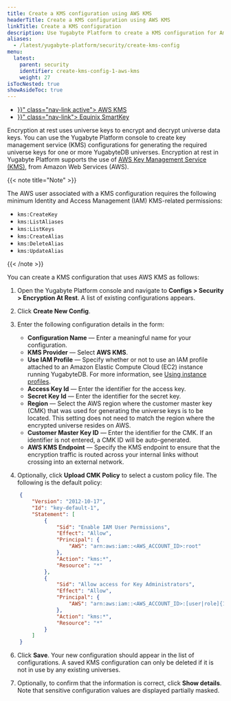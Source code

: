 ```yaml
---
title: Create a KMS configuration using AWS KMS
headerTitle: Create a KMS configuration using AWS KMS
linkTitle: Create a KMS configuration
description: Use Yugabyte Platform to create a KMS configuration for Amazon Web Services (AWS) KMS.
aliases:
  - /latest/yugabyte-platform/security/create-kms-config
menu:
  latest:
    parent: security
    identifier: create-kms-config-1-aws-kms
    weight: 27
isTocNested: true
showAsideToc: true
---
```


<ul class="nav nav-tabs-alt nav-tabs-yb">

  <li >
    <a href="{{< relref "./aws-kms.md" >}}" class="nav-link active">
      <i class="icon-postgres" aria-hidden="true"></i>
      AWS KMS
    </a>
  </li>

  <li >
    <a href="{{< relref "./equinix-smartkey.md" >}}" class="nav-link">
      <i class="icon-cassandra" aria-hidden="true"></i>
      Equinix SmartKey
    </a>
  </li>

</ul>

Encryption at rest uses universe keys to encrypt and decrypt universe data keys. You can use the Yugabyte Platform console to create key management service (KMS) configurations for generating the required universe keys for one or more YugabyteDB universes. Encryption at rest in Yugabyte Platform supports the use of [AWS Key Management Service (KMS)](https://aws.amazon.com/kms/), from Amazon Web Services (AWS).

{{< note title="Note" >}}

The AWS user associated with a KMS configuration requires the following minimum Identity and Access Management (IAM) KMS-related permissions:

- `kms:CreateKey`
- `kms:ListAliases`
- `kms:ListKeys`
- `kms:CreateAlias`
- `kms:DeleteAlias`
- `kms:UpdateAlias`

{{< /note >}}

You can create a KMS configuration that uses AWS KMS as follows:

1. Open the Yugabyte Platform console and navigate to **Configs > Security > Encryption At Rest**. A list of existing configurations appears.
3. Click **Create New Config**.
3. Enter the following configuration details in the form:

    - **Configuration Name** — Enter a meaningful name for your configuration.
    - **KMS Provider** — Select **AWS KMS**.
    - **Use IAM Profile** — Specify whether or not to use an IAM profile attached to an Amazon Elastic Compute Cloud (EC2) instance running YugabyteDB. For more information, see [Using instance profiles](https://docs.aws.amazon.com/IAM/latest/UserGuide/id_roles_use_switch-role-ec2_instance-profiles.html).
    - **Access Key Id** — Enter the identifier for the access key.
    - **Secret Key Id** — Enter the identifier for the secret key.
    - **Region** — Select the AWS region where the customer master key (CMK) that was used for generating the universe keys is to be located. This setting does not need to match the region where the encrypted universe resides on AWS.
    - **Customer Master Key ID** — Enter the identifier for the CMK. If an identifier is not entered, a CMK ID will be auto-generated.
    - **AWS KMS Endpoint** — Specify the KMS endpoint to ensure that the encryption traffic is routed across your internal links without crossing into an external network.

5. Optionally, click **Upload CMK Policy** to select a custom policy file. The following is the default policy:

```json
    {
        "Version": "2012-10-17",
        "Id": "key-default-1",
        "Statement": [
            {
                "Sid": "Enable IAM User Permissions",
                "Effect": "Allow",
                "Principal": {
                    "AWS": "arn:aws:iam::<AWS_ACCOUNT_ID>:root"
                },
                "Action": "kms:*",
                "Resource": "*"
            },
            {
                "Sid": "Allow access for Key Administrators",
                "Effect": "Allow",
                "Principal": {
                    "AWS": "arn:aws:iam::<AWS_ACCOUNT_ID>:[user|role]{1}/[<USER_NAME>|<ROLE_NAME>]{1}"
                },
                "Action": "kms:*",
                "Resource": "*"
            }
        ]
    }
```

6. Click **Save**. Your new configuration should appear in the list of configurations. A saved KMS configuration can only be deleted if it is not in use by any existing universes.

7. Optionally, to confirm that the information is correct, click **Show details**. Note that sensitive configuration values are displayed partially masked.
